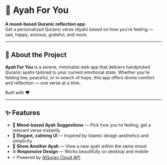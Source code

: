 # 🌿 Ayah For You

**A mood-based Quranic reflection app**  
Get a personalized Quranic verse (Ayah) based on how you're feeling — sad, happy, anxious, grateful, and more.

---

## 📖 About the Project

**Ayah For You** is a serene, minimalist web app that delivers handpicked Quranic ayahs tailored to your current emotional state. Whether you’re feeling low, peaceful, or in search of hope, this app offers divine comfort and reflection — one verse at a time.

Built with ❤️

---

## ✨ Features

- 🧠 **Mood-based Ayah Suggestions** — Pick how you're feeling, get a relevant verse instantly
- 🌙 **Elegant, calming UI** — Inspired by Islamic design aesthetics and simplicity
- 🔄 **Show Another Ayah** — View a new ayah within the same mood
- 🌐 **Responsive Design** — Works beautifully on desktop and mobile
- ⚡ Powered by [AlQuran Cloud API](https://alquran.cloud/api)
